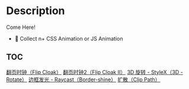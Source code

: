 # Description

Come Here!

- 🎲 Collect n+ CSS Animation or JS Animation

## TOC

[翻页时钟（Flip Cloak）](./翻页时钟.html)
[翻页时钟2（Flip Cloak II）](./翻页时钟2.html)
[3D 旋转 - StyleX（3D - Rotate）](./3d旋转-styleX.html)
[边框发光 - Raycast（Border-shine）](./边框发光-raycast.html)
[扩散（Clip Path）](./扩散.html)

